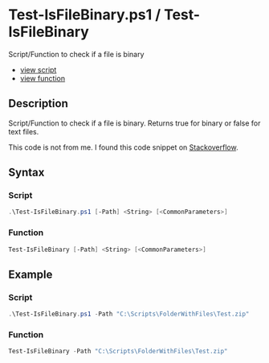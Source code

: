 # Test-IsFileBinary.ps1 / Test-IsFileBinary 

Script/Function to check if a file is binary 

* [view script](https://github.com/BornToBeRoot/PowerShell/blob/master/Scripts/Test-IsFileBinary.ps1)
* [view function](https://github.com/BornToBeRoot/PowerShell/blob/master/Module/LazyAdmin/Test-IsFileBinary.ps1)

## Description

Script/Function to check if a file is binary. Returns true for binary or false for text files.

This code is not from me. I found this code snippet on [Stackoverflow](https://stackoverflow.com/questions/1077634/powershell-search-script-that-ignores-binary-files).

## Syntax

### Script

```powershell
.\Test-IsFileBinary.ps1 [-Path] <String> [<CommonParameters>]
```

### Function

```powershell
Test-IsFileBinary [-Path] <String> [<CommonParameters>]
``` 

## Example

### Script

```powershell
.\Test-IsFileBinary.ps1 -Path "C:\Scripts\FolderWithFiles\Test.zip"
```

### Function

```powershell
Test-IsFileBinary -Path "C:\Scripts\FolderWithFiles\Test.zip"
```